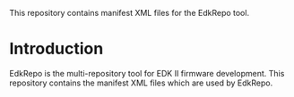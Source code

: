 This repository contains manifest XML files for the EdkRepo tool.

# Introduction

EdkRepo is the multi-repository tool for EDK II firmware development. This repository contains the manifest XML files which are used by EdkRepo.